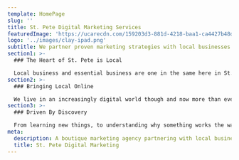 ```yaml
---
template: HomePage
slug: ''
title: St. Pete Digital Marketing Services
featuredImage: 'https://ucarecdn.com/159203d3-881d-4218-baa1-ca4427b48d0d/'
logo: '../images/clay-ipad.png'
subtitle: We partner proven marketing strategies with local businesses to grow their customer base. Central Ave Marketing offers fast customized web development, digital marketing and SEO solutions.
section1: >-
  ### The Heart of St. Pete is Local

  Local business and essential business are one in the same here in St. Petersburg, Florida. A walk down Central Avenue is all you need to see the vibrancy of St. Pete come to life with the entrepreneurial spirit of the people & local businesses that give us such an exciting city to live in and&nbsp;explore.
section2: >-
  ### Bringing Local Online

  We live in an increasingly digital world though and now more than ever it's important that people are able to find your local business online and that their digital experience reflects the one you offer them in real life. At Central Avenue Marketing we help showcase what makes your local business unique using a variety of proven digital marketing tactics that support local business to help you drive high-quality leads that grow your business.
section3: >-
  ### Driven By Discovery

  From learning new things, to understanding why something works the way it does, to stumbling upon a local gem in a new city - the excitement of discovery keeps us hungry for more. With more than 10 years of combined experience in Marketing and Technology and more than a few thousands miles clocked in travel  - we’re eager to help local businesses **get discovered online**.
meta:
  description: A boutique marketing agency partnering with local businesses in the St. Petersburg & Tampa area. We use proven marketing&nbsp;strategies to grow their businesses.
  title: St. Pete Digital Marketing
---
```

